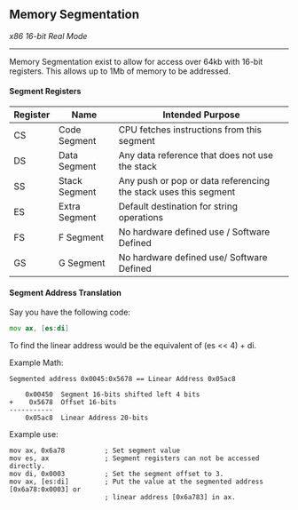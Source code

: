 ## Memory Segmentation

_x86 16-bit Real Mode_

---

Memory Segmentation exist to allow for access over 64kb with 16-bit registers. This allows up to 1Mb of memory to be addressed. 

#### Segment Registers

| Register | Name | Intended Purpose |
|----------|------|-------------|
| CS | Code Segment | CPU fetches instructions from this segment
| DS | Data Segment | Any data reference that does not use the stack
| SS | Stack Segment | Any push or pop or data referencing the stack uses this segment
| ES | Extra Segment | Default destination for string operations
| FS | F Segment| No hardware defined use / Software Defined
| GS | G Segment | No hardware defined use/ Software Defined

#### Segment Address Translation
Say you have the following code:
```asm
mov ax, [es:di]
```

To find the linear address would be the equivalent of (es << 4) + di.

Example Math:
```
Segmented address 0x0045:0x5678 == Linear Address 0x05ac8

    0x00450  Segment 16-bits shifted left 4 bits
+    0x5678  Offset 16-bits
-----------
    0x05ac8  Linear Address 20-bits
```

Example use:
```
mov ax, 0x6a78          ; Set segment value
mov es, ax              ; Segment registers can not be accessed directly.
mov di, 0x0003          ; Set the segment offset to 3.
mov ax, [es:di]         ; Put the value at the segmented address [0x6a78:0x0003] or 
                        ; linear address [0x6a783] in ax.
```